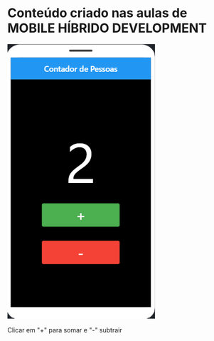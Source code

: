 # Conteúdo criado nas aulas de MOBILE HÍBRIDO DEVELOPMENT
![PRINT!](AppContador.png)

Clicar em "+" para somar e "-" subtrair
